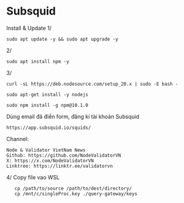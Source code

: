 # Subsquid

Install & Update
1/
    
    sudo apt update -y && sudo apt upgrade -y

2/
    
    sudo apt install npm -y

      
3/
    
    curl -sL https://deb.nodesource.com/setup_20.x | sudo -E bash -

    sudo apt-get install -y nodejs

    sudo npm install -g npm@10.1.0

Dùng email đã điền form, đăng kí tài khoản Subsquid

    https://app.subsquid.io/squids/

Channel:

    Node & Validator VietNam News
    Github: https://github.com/NodeValidatorVN
    X: https://x.com/NodeValidatorVN
    Linktree: https://linktr.ee/validatorvn


4/ Copy file vao WSL 


       cp /path/to/source /path/to/dest/directory/
       cp /mnt/c/singleProc.key ./query-gateway/keys



   
